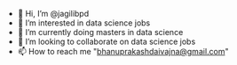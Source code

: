 - 👋 Hi, I’m @jagilibpd
- 👀 I’m interested in data science jobs
- 🌱 I’m currently doing masters in data science
- 💞️ I’m looking to collaborate on data science jobs
- 📫 How to reach me "bhanuprakashdaivajna@gmail.com"

<!---
jagilibpd/jagilibpd is a ✨ special ✨ repository because its `README.md` (this file) appears on your GitHub profile.
You can click the Preview link to take a look at your changes.
--->
